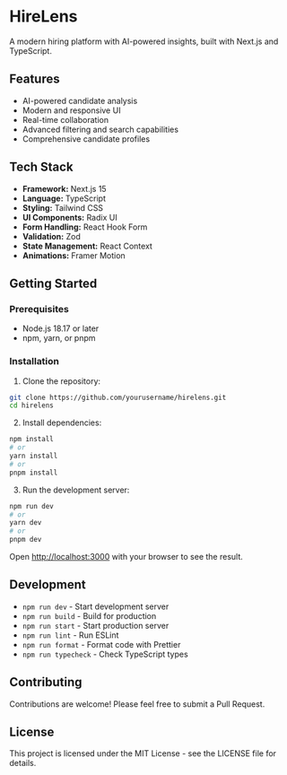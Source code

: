 # HireLens

A modern hiring platform with AI-powered insights, built with Next.js and TypeScript.

## Features

- AI-powered candidate analysis
- Modern and responsive UI
- Real-time collaboration
- Advanced filtering and search capabilities
- Comprehensive candidate profiles

## Tech Stack

- **Framework:** Next.js 15
- **Language:** TypeScript
- **Styling:** Tailwind CSS
- **UI Components:** Radix UI
- **Form Handling:** React Hook Form
- **Validation:** Zod
- **State Management:** React Context
- **Animations:** Framer Motion

## Getting Started

### Prerequisites

- Node.js 18.17 or later
- npm, yarn, or pnpm

### Installation

1. Clone the repository:

```bash
git clone https://github.com/yourusername/hirelens.git
cd hirelens
```

2. Install dependencies:

```bash
npm install
# or
yarn install
# or
pnpm install
```

3. Run the development server:

```bash
npm run dev
# or
yarn dev
# or
pnpm dev
```

Open [http://localhost:3000](http://localhost:3000) with your browser to see the result.

## Development

- `npm run dev` - Start development server
- `npm run build` - Build for production
- `npm run start` - Start production server
- `npm run lint` - Run ESLint
- `npm run format` - Format code with Prettier
- `npm run typecheck` - Check TypeScript types

## Contributing

Contributions are welcome! Please feel free to submit a Pull Request.

## License

This project is licensed under the MIT License - see the LICENSE file for details.
